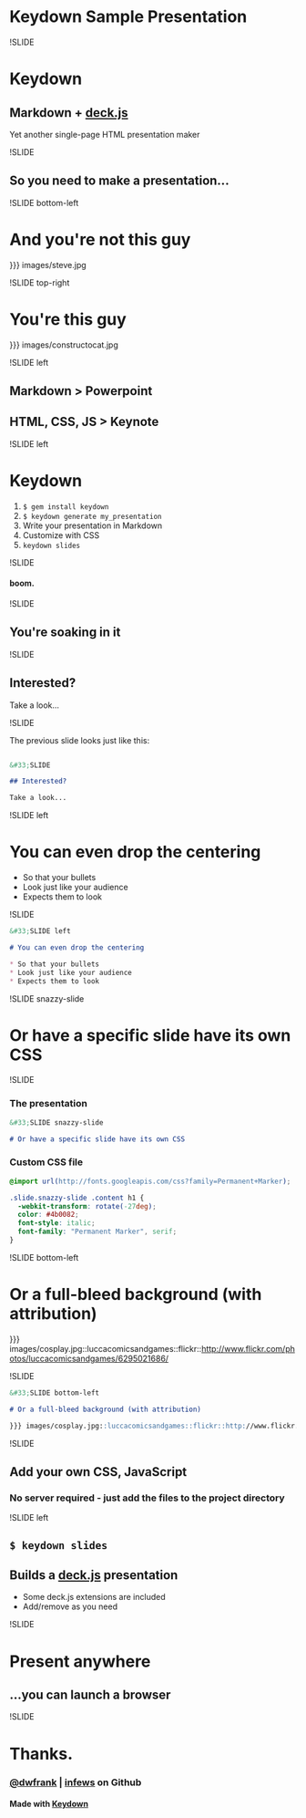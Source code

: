 # Keydown Sample Presentation

!SLIDE

# Keydown

## Markdown + [deck.js](http://imakewebthings.github.com/deck.js)

Yet another single-page HTML presentation maker

!SLIDE 

## So you need to make a presentation...

!SLIDE bottom-left

# And you're not this guy

}}} images/steve.jpg

!SLIDE top-right

# You're this guy

}}} images/constructocat.jpg

!SLIDE left

## Markdown > Powerpoint
## HTML, CSS, JS > Keynote

!SLIDE left

# Keydown

1. `$ gem install keydown`
1. `$ keydown generate my_presentation`
1. Write your presentation in Markdown
1. Customize with CSS
1. `keydown slides`

!SLIDE

#### boom.

!SLIDE

## You're soaking in it

!SLIDE

## Interested?

Take a look...

!SLIDE

The previous slide looks just like this:

```Markdown

&#33;SLIDE

## Interested?

Take a look...

```

!SLIDE left

# You can even drop the centering

* So that your bullets
* Look just like your audience
* Expects them to look

!SLIDE

```Markdown
&#33;SLIDE left

# You can even drop the centering

* So that your bullets
* Look just like your audience
* Expects them to look

```

!SLIDE snazzy-slide

# Or have a specific slide have its own CSS

!SLIDE

### The presentation

```Markdown
&#33;SLIDE snazzy-slide

# Or have a specific slide have its own CSS
```

### Custom CSS file

```css
@import url(http://fonts.googleapis.com/css?family=Permanent+Marker);

.slide.snazzy-slide .content h1 {
  -webkit-transform: rotate(-27deg);
  color: #4b0082;
  font-style: italic;
  font-family: "Permanent Marker", serif;
}
```

!SLIDE bottom-left

# Or a full-bleed background (with attribution)

}}} images/cosplay.jpg::luccacomicsandgames::flickr::http://www.flickr.com/photos/luccacomicsandgames/6295021686/


!SLIDE

```Markdown
&#33;SLIDE bottom-left

# Or a full-bleed background (with attribution)

}}} images/cosplay.jpg::luccacomicsandgames::flickr::http://www.flickr.com/photos/luccacomicsandgames/6295021686/
```

!SLIDE

## Add your own CSS, JavaScript

### No server required - just add the files to the project directory

!SLIDE left

## `$ keydown slides` 
## Builds a [deck.js](http://imakewebthings.github.com/deck.js) presentation

* Some deck.js extensions are included 
* Add/remove as you need

!SLIDE

# Present anywhere 

## ...you can launch a browser

!SLIDE

# Thanks.

### [@dwfrank](http://twitter.com/dwfrank) | [infews](http://github.com/infews) on Github

#### Made with [Keydown](http://github.com/infews/keydown)




